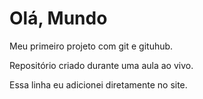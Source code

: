 # Olá, Mundo
 Meu primeiro projeto com git e gituhub.
 
 Repositório criado durante uma aula ao vivo.
 
 Essa linha eu adicionei diretamente no site.
